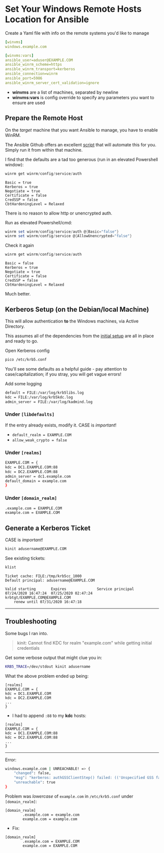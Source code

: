 # Set Your Windows Remote Hosts Location for Ansible

Create a Yaml file with info on the remote systems you'd like to manage
```yaml
[winvms]
windows.example.com

[winvms:vars]
ansible_user=aduser@EXAMPLE.COM
ansible_winrm_scheme=https
ansible_winrm_transport=kerberos
ansible_connection=winrm
ansible_port=5986
ansible_winrm_server_cert_validation=ignore
```

- **winvms** are a list of machines, separated by newline
- **winvms:vars** is config override to specify any parameters you want to ensure are used

## Prepare the Remote Host
On the *target* machine that you want Ansible to manage, you have to enable WinRM.

The Ansible Github offers an excellent [script](https://github.com/ansible/ansible/blob/devel/examples/scripts/ConfigureRemotingForAnsible.ps1) that will automate this for you.  Simply run it from within that machine.

I find that the defaults are a tad too generous (run in an elevated Powershell window):
```powershell
winrm get winrm/config/service/auth
```
```text
Basic = true
Kerberos = true
Negotiate = true
Certificate = false
CredSSP = false
CbtHardeningLevel = Relaxed
```

There is no reason to allow http or unencrypted auth.

Run as elevated Powershell/cmd:
```powershell
winrm set winrm/config/service/auth @{Basic="false"}
winrm set winrm/config/service @{AllowUnencrypted="false"}
```

Check it again
```powershell
winrm get winrm/config/service/auth
```

```text
Basic = false
Kerberos = true
Negotiate = true
Certificate = false
CredSSP = false
CbtHardeningLevel = Relaxed
```
Much better.

## Kerberos Setup (on the Debian/local Machine)
This will allow authentication **to** the Windows machines, via Active Directory.

This assumes all of the dependencies from the [initial setup](initial-setup.md) are all in place and ready to go.

Open Kerberos config
```bash
pico /etc/krb5.conf
```
You'll see some defaults as a helpful guide - pay attention to case/capitalization; if you stray, you will get vague errors!

Add some logging
```bash
default = FILE:/var/log/krb5libs.log
kdc = FILE:/var/log/krb5kdc.log
admin_server = FILE:/var/log/kadmind.log
```

### Under `[libdefaults]`
If the entry already exists, modify it.  CASE is *important*!
- `default_realm = EXAMPLE.COM`
- `allow_weak_crypto = false`

### Under `[realms]`
```bash
EXAMPLE.COM = {
kdc = DC1.EXAMPLE.COM:88
kdc = DC2.EXAMPLE.COM:88
admin_server = dc1.example.com
default_domain = example.com
}
```

### Under `[domain_realm]`
```bash
.example.com = EXAMPLE.COM
example.com = EXAMPLE.COM
```

## Generate a Kerberos Ticket
CASE is *important*!
```bash
kinit adusername@EXAMPLE.COM
```
See existing tickets:
```bash
klist
```
```text
Ticket cache: FILE:/tmp/krb5cc_1000
Default principal: adusername@EXAMPLE.COM

Valid starting       Expires              Service principal
07/24/2020 16:47:24  07/25/2020 02:47:24  krbtgt/EXAMPLE.COM@EXAMPLE.COM
	renew until 07/31/2020 16:47:18
```

***
## Troubleshooting
Some bugs I ran into.

> kinit: Cannot find KDC for realm "example.com" while getting initial credentials

Get some verbose output that might clue you in:
```bash
KRB5_TRACE=/dev/stdout kinit adusername
```

What the above problem ended up being:
```text
[realms]
EXAMPLE.COM = {
kdc = DC1.EXAMPLE.COM
kdc = DC2.EXAMPLE.COM
...
}
```
- I had to append `:88` to my **kdc** hosts:
```text
[realms]
EXAMPLE.COM = {
kdc = DC1.EXAMPLE.COM:88
kdc = DC2.EXAMPLE.COM:88
...
}
```

***
Error:
```bash
windows.example.com | UNREACHABLE! => {
    "changed": false,
    "msg": "kerberos: authGSSClientStep() failed: (('Unspecified GSS failure.  Minor code may provide more information', 851968), ('KDC reply did not match expectations', -1765328237))",
    "unreachable": true
}
```

Problem was *lowercase* of `example.com` in `/etc/krb5.conf` under `[domain_realm]`:
```text
[domain_realm]
        .example.com = example.com
        example.com = example.com
```

- Fix:
```text
[domain_realm]
        .example.com = EXAMPLE.COM
        example.com = EXAMPLE.COM
```
